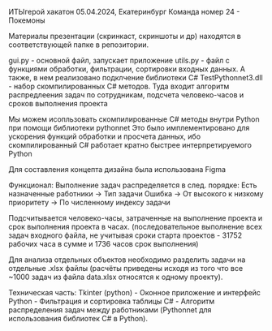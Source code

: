 ИТЫгерой хакатон 05.04.2024, Екатеринбург
Команда номер 24 - Покемоны

Материалы презентации (скринкаст, скриншоты и др) находятся в соответствующей папке в репозитории.

gui.py - основной файл, запускает приложение
utils.py - файл с функциями обработки, фильтрации, сортировки входных данных. А также, в нем реализовано подклчение библиотеки C#
TestPythonnet3.dll - набор скомпилированных C# методов. Туда входит алгоритм распредлеения задач по сотрудникам, подсчета человеко-часов и сроков выполнения проекта

Мы можем исопльзовать скомпилированные C# методы внутри Python при помощи библиотеки pythonnet 
Это было имплементировано для ускорения функций обработки и просчета данных, ибо скомпилированный C# работает кратно быстрее интерпретируемого Python


Для составления концепта дизайна была использована Figma

Функционал:
 Выполнение задач распределяется в след. порядке: 
Есть назначенные работники -> Тип задачи Ошибка -> От высокого к низкому приоритету -> По численному индексу задачи 

Подсчитывается человеко-часы, затраченные на выполнение проекта и срок выполнения проекта в часах. (последовательное выполнение всех задач входного файла, не учитывая сроки старта проектов - 31752 рабочих часа в сумме и 1736 часов срок выполнения)

Для анализа отдельных объектов необходимо разделить задачи на отдельные .xlsx файлы (расчёты приведены исходя из того что все ~1000 задач из файла data.xlsx относятся к одному проекту).

Техническая часть:
Tkinter (python) - Оконное приложение и интерфейс
Python - Фильтрация и сортировка таблицы
C# - Алгоритм распределения задач между работниками (Pythonnet для использования библиотек C# в Python). 
